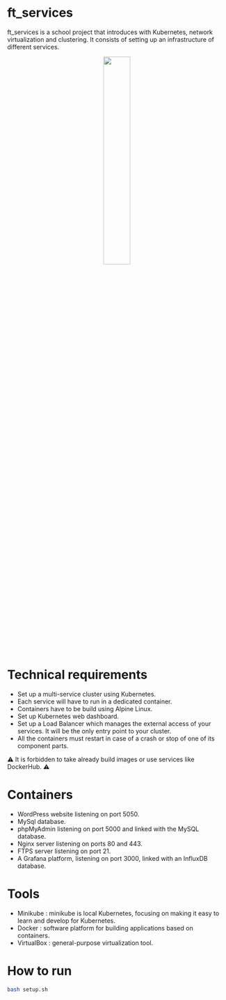 # ft_services

ft_services is a school project that introduces with Kubernetes, network virtualization and clustering. It consists of setting up an infrastructure of different services.

<p align="center">
<img src="https://www.marineterrein.nl/wp-content/uploads/2019/09/highres_482360765-830x466.jpeg"  width=35% height=35%>
</p>


# Technical requirements

- Set up a multi-service cluster using Kubernetes.
- Each service will have to run in a dedicated container.
- Containers have to be build using Alpine Linux.
- Set up  Kubernetes web dashboard.
- Set up a Load Balancer which manages the external access of your services. It will be the only entry point to your cluster.
- All the containers must restart in case of a crash or stop of one of its component
parts.

:warning: It is forbidden to take already build images or use services like DockerHub. :warning:

# Containers
- WordPress website listening on port 5050.
- MySql database.
- phpMyAdmin listening on port 5000 and linked with the MySQL database.
- Nginx server listening on ports 80 and 443.
- FTPS server listening on port 21.
- A Grafana platform, listening on port 3000, linked with an InfluxDB database.

# Tools
  - Minikube : minikube is local Kubernetes, focusing on making it easy to learn and develop for Kubernetes.
  - Docker : software platform for building applications based on containers.
  - VirtualBox : general-purpose virtualization tool.
  
# How to run

```bash
bash setup.sh
